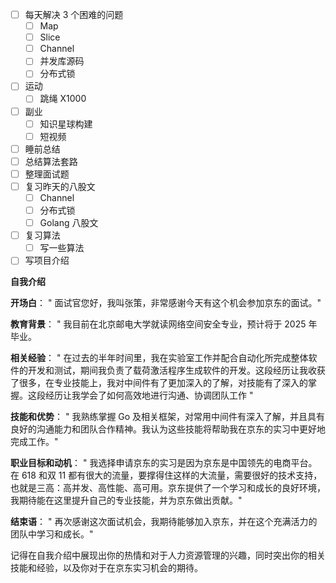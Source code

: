 
- [ ] 每天解决 3 个困难的问题
	- [ ] Map
	- [ ] Slice
	- [ ] Channel
	- [ ] 并发库源码
	- [ ] 分布式锁
- [ ] 运动
	- [ ] 跳绳 X1000
- [ ] 副业
	- [ ] 知识星球构建
	- [ ] 短视频
- [ ] 睡前总结
- [ ] 总结算法套路
- [ ] 整理面试题
- [ ] 复习昨天的八股文
	- [ ] Channel
	- [ ] 分布式锁
	- [ ] Golang 八股文
- [ ] 复习算法
	- [ ] 写一些算法
- [ ] 写项目介绍

**自我介绍**  

**开场白**： " 面试官您好，我叫张策，非常感谢今天有这个机会参加京东的面试。"

**教育背景**： " 我目前在北京邮电大学就读网络空间安全专业，预计将于 2025 年毕业。

**相关经验**： " 在过去的半年时间里，我在实验室工作并配合自动化所完成整体软件的开发和测试，期间我负责了载荷激活程序生成软件的开发。这段经历让我收获了很多，在专业技能上，我对中间件有了更加深入的了解，对技能有了深入的掌握。这段经历让我学会了如何高效地进行沟通、协调团队工作 "

**技能和优势**： " 我熟练掌握 Go 及相关框架，对常用中间件有深入了解，并且具有良好的沟通能力和团队合作精神。我认为这些技能将帮助我在京东的实习中更好地完成工作。"

**职业目标和动机**： " 我选择申请京东的实习是因为京东是中国领先的电商平台。在 618 和双 11 都有很大的流量，要撑得住这样的大流量，需要很好的技术支持，也就是三高：高并发、高性能、高可用。京东提供了一个学习和成长的良好环境，我期待能在这里提升自己的专业技能，并为京东做出贡献。"

**结束语**： " 再次感谢这次面试机会，我期待能够加入京东，并在这个充满活力的团队中学习和成长。"

记得在自我介绍中展现出你的热情和对于人力资源管理的兴趣，同时突出你的相关技能和经验，以及你对于在京东实习机会的期待。

